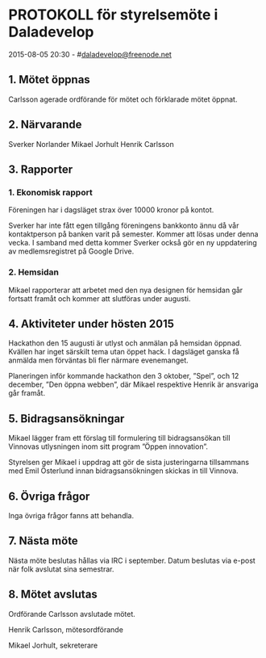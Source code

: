 # PROTOKOLL för styrelsemöte i Daladevelop
2015-08-05 20:30 - #daladevelop@freenode.net

## 1. Mötet öppnas
Carlsson agerade ordförande för mötet och förklarade mötet öppnat.

## 2. Närvarande
Sverker Norlander
Mikael Jorhult
Henrik Carlsson

## 3. Rapporter
### 1. Ekonomisk rapport
Föreningen har i dagsläget strax över 10000 kronor på kontot.

Sverker har inte fått egen tillgång föreningens bankkonto ännu då vår kontaktperson på banken varit på semester. Kommer att lösas under denna vecka. I samband med detta kommer Sverker också gör en ny uppdatering av medlemsregistret på Google Drive. 

### 2. Hemsidan
Mikael rapporterar att arbetet med den nya designen för hemsidan går fortsatt framåt och kommer att slutföras under augusti. 
## 4. Aktiviteter under hösten 2015
Hackathon den 15 augusti är utlyst och anmälan på hemsidan öppnad. Kvällen har inget särskilt tema utan öppet hack.
I dagsläget ganska få anmälda men förväntas bli fler närmare evenemanget.

Planeringen inför kommande hackathon den 3 oktober, ”Spel”, och 12 december, ”Den öppna webben”, där Mikael respektive Henrik är ansvariga går framåt.

## 5. Bidragsansökningar
Mikael lägger fram ett förslag till formulering till bidragsansökan till Vinnovas utlysningen inom sitt program ”Öppen innovation”.

Styrelsen ger Mikael i uppdrag att gör de sista justeringarna tillsammans med Emil Österlund innan bidragsansökningen skickas in till Vinnova.

## 6. Övriga frågor
Inga övriga frågor fanns att behandla.

## 7. Nästa möte
Nästa möte beslutas hållas via IRC i september. Datum beslutas via e-post när folk avslutat sina semestrar.

## 8. Mötet avslutas
Ordförande Carlsson avslutade mötet.




Henrik Carlsson, mötesordförande



Mikael Jorhult, sekreterare